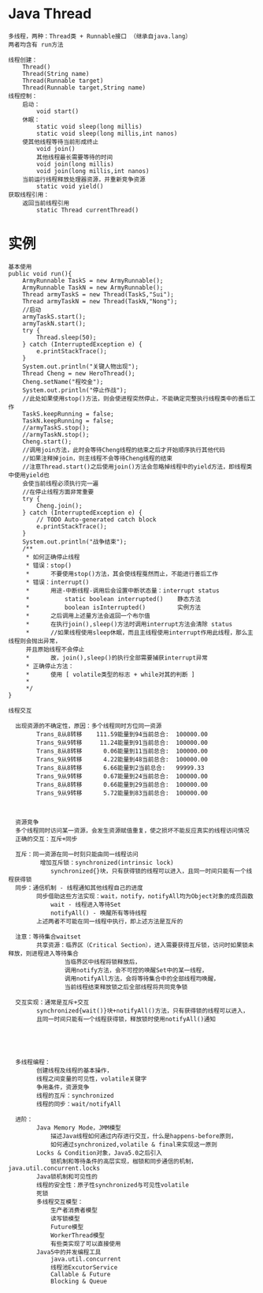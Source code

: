 # Java Thread
	多线程，两种：Thread类 + Runnable接口 （继承自java.lang）
	两者均含有 run方法

	线程创建：
		Thread()
		Thread(String name)
		Thread(Runnable target)
		Thread(Runnable target,String name)
	线程控制：
		启动：
			void start()		
		休眠：
			static void sleep(long millis)				
			static void sleep(long millis,int nanos)
		使其他线程等待当前形成终止
			void join()
			其他线程最长需要等待的时间
			void join(long millis)
			void join(long millis,int nanos)
		当前运行线程释放处理器资源，并重新竞争资源
			static void yield()
	获取线程引用：
		返回当前线程引用
			static Thread currentThread()
	
# 实例	
	基本使用
	public void run(){
		ArmyRunnable TaskS = new ArmyRunnable();
		ArmyRunnable TaskN = new ArmyRunnable();
		Thread armyTaskS = new Thread(TaskS,"Sui");
		Thread armyTaskN = new Thread(TaskN,"Nong");
		//启动
		armyTaskS.start();
		armyTaskN.start();
		try {
			Thread.sleep(50);
		} catch (InterruptedException e) {
			e.printStackTrace();
		}
		System.out.println("关键人物出现");
		Thread Cheng = new HeroThread();
		Cheng.setName("程咬金");
		System.out.println("停止作战");
		//此处如果使用stop()方法，则会使进程突然停止，不能确定完整执行线程类中的善后工作
		TaskS.keepRunning = false;
		TaskN.keepRunning = false;
		//armyTaskS.stop();
		//armyTaskN.stop();
		Cheng.start();
		//调用join方法，此时会等待Cheng线程的结束之后才开始顺序执行其他代码
		//如果注释掉join，则主线程不会等待Cheng线程的结束
		//注意Thread.start()之后使用join()方法会忽略掉线程中的yield方法，即线程类中使用yield也
		会使当前线程必须执行完一遍
		//在停止线程方面非常重要
		try {
			Cheng.join();
		} catch (InterruptedException e) {
			// TODO Auto-generated catch block
			e.printStackTrace();
		}
		System.out.println("战争结束");
		/**
		 * 如何正确停止线程
		 * 错误：stop()
		 * 		不要使用stop()方法，其会使线程戛然而止，不能进行善后工作
		 * 错误：interrupt()
		 * 		用途-中断线程-调用后会设置中断状态量：interrupt status
		 * 			static boolean interrupted()	静态方法
		 * 			boolean isInterrupted() 		实例方法
		 * 		之后调用上述量方法会返回一个布尔值
		 * 		在执行join(),sleep()方法时调用interrupt方法会清除 status
		 * 		//如果线程使用sleep休眠，而且主线程使用interrupt作用此线程，那么主线程则会抛出异常，
		 并且原始线程不会停止
		 * 		故，join(),sleep()的执行全部需要捕获interrupt异常
		 * 正确停止方法：
		 * 		使用 [ volatile类型的标志 + while对其的判断 ]
		 * 
		 */
	}
	
	线程交互
		
	  出现资源的不确定性，原因：多个线程同时方位同一资源
			Trans_8从8转移    111.59能量到94当前总合:  100000.00
			Trans_9从9转移     11.24能量到91当前总合:  100000.00
			Trans_8从8转移      0.06能量到11当前总合:  100000.00
			Trans_9从9转移      4.22能量到48当前总合:  100000.00
			Trans_8从8转移      6.66能量到2当前总合:   99999.33
			Trans_9从9转移      0.67能量到24当前总合:  100000.00
			Trans_8从8转移      0.66能量到29当前总合:  100000.00
			Trans_9从9转移      5.72能量到83当前总合:  100000.00
	 

	 
	  资源竞争
	  多个线程同时访问某一资源，会发生资源赋值重复，使之损坏不能反应真实的线程访问情况
	  正确的交互：互斥+同步
	  
	  互斥：同一资源在同一时刻只能由同一线程访问
	  		 增加互斥锁：synchronized(intrinsic lock)		
	  			synchronized{}块，只有获得锁的线程可以进入，且同一时间只能有一个线程获得锁
	  同步：通信机制 - 线程通知其他线程自己的进度
	  		同步借助这些方法实现：wait，notify，notifyAll均为Object对象的成员函数
	  			wait - 线程进入等待Set
	  			notifyAll() - 唤醒所有等待线程
	  		上述两者不可能在同一线程中执行，即上述方法是互斥的 
	  
	  注意：等待集合waitset
	  		共享资源：临界区（Critical Section），进入需要获得互斥锁，访问时如果锁未释放，则进程进入等待集合
	  				当临界区中线程将锁释放后，
	  				调用notify方法，会不可控的唤醒Set中的某一线程，
	  				调用notifyAll方法，会将等待集合中的全部线程均唤醒，
					当前线程结束释放锁之后全部线程将共同竞争锁
	  
	  交互实现：通常是互斥+交互
	  		synchronized{wait()}块+notifyAll()方法，只有获得锁的线程可以进入，
			且同一时间只能有一个线程获得锁，释放锁时使用notifyAll()通知
	  
	  
	  
	  
	  
	  多线程编程：
	  		创建线程及线程的基本操作，
	  		线程之间变量的可见性，volatile关键字
	  		争用条件，资源竞争
	  		线程的互斥：synchronized
	  		线程的同步：wait/notifyAll
	  
	  进阶：
	  		Java Memory Mode，JMM模型
	  			描述Java线程如何通过内存进行交互，什么是happens-before原则，
				如何通过synchronized,volatile & final来实现这一原则
	  		Locks & Condition对象，Java5.0之后引入
	  			锁机制和等待条件的高层实现，枷锁和同步通信的机制，java.util.concurrent.locks
	  		Java锁机制和可见性的
	  		线程的安全性：原子性synchronized与可见性volatile
	  		死锁
	  		多线程交互模型：
	  			生产者消费者模型
	  			读写锁模型
	  			Future模型
	  			WorkerThread模型
	  			有些类实现了可以直接使用
	  		Java5中的并发编程工具
	  			java.util.concurrent
	  			线程池ExcutorService
	  			Callable & Future
	  			Blocking & Queue 
	  
	 

	
	
	
	
	
	
	
	
	
	

